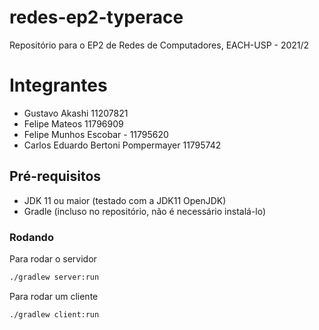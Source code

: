 # redes-ep2-typerace
Repositório para o EP2 de Redes de Computadores, EACH-USP - 2021/2

# Integrantes
* Gustavo Akashi 11207821
* Felipe Mateos 11796909
* Felipe Munhos Escobar - 11795620
* Carlos Eduardo Bertoni Pompermayer 11795742

## Pré-requisitos
* JDK 11 ou maior (testado com a JDK11 OpenJDK)
* Gradle (incluso no repositório, não é necessário instalá-lo)

### Rodando
Para rodar o servidor
```sh
./gradlew server:run
```

Para rodar um cliente
```sh
./gradlew client:run
```

